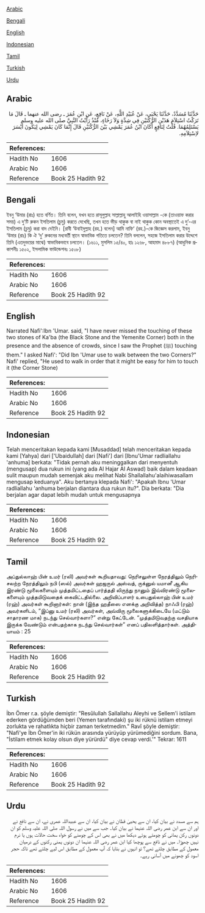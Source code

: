[Arabic](#arabic)

[Bengali](#bengali)

[English](#english)

[Indonesian](#indonesian)

[Tamil](#tamil)

[Turkish](#turkish)

[Urdu](#urdu)

## Arabic


<div dir="rtl" lang="ar" style={{fontSize:'larger',backgroundColor:'#f8f9fa',padding:20}}>
حَدَّثَنَا مُسَدَّدٌ، حَدَّثَنَا يَحْيَى، عَنْ عُبَيْدِ اللَّهِ، عَنْ نَافِعٍ، عَنِ ابْنِ عُمَرَ ـ رضى الله عنهما ـ قَالَ مَا تَرَكْتُ اسْتِلاَمَ هَذَيْنِ الرُّكْنَيْنِ فِي شِدَّةٍ وَلاَ رَخَاءٍ، مُنْذُ رَأَيْتُ النَّبِيَّ صلى الله عليه وسلم يَسْتَلِمُهُمَا‏.‏ قُلْتُ لِنَافِعٍ أَكَانَ ابْنُ عُمَرَ يَمْشِي بَيْنَ الرُّكْنَيْنِ قَالَ إِنَّمَا كَانَ يَمْشِي لِيَكُونَ أَيْسَرَ لاِسْتِلاَمِهِ‏.‏
</div>
<div style={{backgroundColor:'#f8f9fa',padding:20, marginBottom: 10}}><table> <thead> <tr> <th>References:</th> <th></th> </tr> </thead> <tbody><tr><td>Hadith No</td><td>1606</td></tr><tr><td>Arabic No</td><td>1606</td></tr><tr><td>Reference</td><td>Book 25 Hadith 92</td></tr></tbody></table></div>

## Bengali


<div dir="ltr" lang="bn" style={{fontSize:'larger',backgroundColor:'#f8f9fa',padding:20}}>
ইবনু ‘উমার (রাঃ) হতে বর্ণিত। তিনি বলেন, যখন হতে রাসূলুল্লাহ সাল্লাল্লাহু আলাইহি ওয়াসাল্লাম -কে (তাওয়াফ করার সময়) এ দু’টি রুকন ইসতিলাম (চুমু) করতে দেখেছি, তখন হতে ভীড় থাকুক বা নাই থাকুক কোন অবস্থাতেই এ দু’-এর ইসতিলাম (চুমু) করা বাদ দেইনি। [রাবী ‘উবাইদুল্লাহ (রহ.) বলেন] আমি নাফি‘ (রহ.)-কে জিজ্ঞেস করলাম, ইবনু ‘উমার (রাঃ) কি ঐ ‘দু’ রুকনের মধ্যবর্তী স্থানে স্বাভাবিক গতিতে চলতেন? তিনি বললেন, সহজে ইসতিলাম করার উদ্দেশে তিনি (এতদুভয়ের মাঝে) স্বাভাবিকভাবে চলতেন। (১৬১১, মুসলিম ১৫/৪০, হাঃ ১২৬৮, আহমাদ ৪৮৮৭) (আধুনিক প্রকাশনীঃ ১৫০২, ইসলামিক ফাউন্ডেশনঃ ১৫০৮)
</div>
<div style={{backgroundColor:'#f8f9fa',padding:20, marginBottom: 10}}><table> <thead> <tr> <th>References:</th> <th></th> </tr> </thead> <tbody><tr><td>Hadith No</td><td>1606</td></tr><tr><td>Arabic No</td><td>1606</td></tr><tr><td>Reference</td><td>Book 25 Hadith 92</td></tr></tbody></table></div>

## English


<div dir="ltr" lang="en" style={{fontSize:'larger',backgroundColor:'#f8f9fa',padding:20}}>
Narrated Nafi':Ibn 'Umar. said, "I have never missed the touching of these two stones of Ka'ba (the Black Stone and the Yemenite Corner) both in the presence and the absence of crowds, since I saw the Prophet (ﷺ) touching them." I asked Nafi': "Did Ibn 'Umar use to walk between the two Corners?" Nafi' replied, "He used to walk in order that it might be easy for him to touch it (the Corner Stone)
</div>
<div style={{backgroundColor:'#f8f9fa',padding:20, marginBottom: 10}}><table> <thead> <tr> <th>References:</th> <th></th> </tr> </thead> <tbody><tr><td>Hadith No</td><td>1606</td></tr><tr><td>Arabic No</td><td>1606</td></tr><tr><td>Reference</td><td>Book 25 Hadith 92</td></tr></tbody></table></div>

## Indonesian


<div dir="ltr" lang="id" style={{fontSize:'larger',backgroundColor:'#f8f9fa',padding:20}}>
Telah menceritakan kepada kami [Musaddad] telah menceritakan kepada kami [Yahya] dari ['Ubaidullah] dari [Nafi'] dari [Ibnu'Umar radliallahu 'anhuma] berkata: "Tidak pernah aku meninggalkan dari menyentuh (mengusap) dua rukun ini (yang ada Al Hajar Al Aswad) baik dalam keadaan sulit maupun mudah semenjak aku melihat Nabi Shallallahu'alaihiwasallam mengusap keduanya". Aku bertanya klepada Nafi': "Apakah Ibnu 'Umar radliallahu 'anhuma berjalan diantara dua rukun itu?". Dia berkata: "Dia berjalan agar dapat lebih mudah untuk mengusapnya
</div>
<div style={{backgroundColor:'#f8f9fa',padding:20, marginBottom: 10}}><table> <thead> <tr> <th>References:</th> <th></th> </tr> </thead> <tbody><tr><td>Hadith No</td><td>1606</td></tr><tr><td>Arabic No</td><td>1606</td></tr><tr><td>Reference</td><td>Book 25 Hadith 92</td></tr></tbody></table></div>

## Tamil


<div dir="ltr" lang="ta" style={{fontSize:'larger',backgroundColor:'#f8f9fa',padding:20}}>
அப்துல்லாஹ் பின் உமர் (ரலி) அவர்கள் கூறியதாவது: நெரிசலுள்ள நேரத்திலும் நெரிசலற்ற நேரத்திலும் நபி (ஸல்) அவர்கள் ஹஜருல் அஸ்வத், ருக்னுல் யமானீ ஆகிய இரண்டு மூலைகளையும் முத்தமிட்டதைப் பார்த்ததி லிருந்து நானும் இவ்விரண்டு மூலைகளையும் முத்தமிடுவதைக் கைவிட்டதில்லை. அறிவிப்பாளர் உபைதுல்லாஹ் பின் உமர் (ரஹ்) அவர்கள் கூறினார்கள்: நான் (இந்த ஹதீஸை எனக்கு அறிவித்த) நாஃபி (ரஹ்) அவர்களிடம், “இப்னு உமர் (ரலி) அவர்கள், அவ்விரு மூலைகளுக்கிடையே (மட்டும் சாதாரண மாக) நடந்து செல்வார்களா?” என்று கேட்டேன். “முத்தமிடுவதற்கு வசதியாக இருக்க வேண்டும் என்பதற்காக நடந்து செல்வார்கள்” எனப் பதிலளித்தார்கள். அத்தியாயம் : 25
</div>
<div style={{backgroundColor:'#f8f9fa',padding:20, marginBottom: 10}}><table> <thead> <tr> <th>References:</th> <th></th> </tr> </thead> <tbody><tr><td>Hadith No</td><td>1606</td></tr><tr><td>Arabic No</td><td>1606</td></tr><tr><td>Reference</td><td>Book 25 Hadith 92</td></tr></tbody></table></div>

## Turkish


<div dir="ltr" lang="tr" style={{fontSize:'larger',backgroundColor:'#f8f9fa',padding:20}}>
İbn Ömer r.a. şöyle demiştir: "Resûlullah Sallallahu Aleyhi ve Sellem'i istilam ederken gördüğümden beri (Yemen tarafındaki) şu iki rüknü istilam etmeyi zorlukta ve rahatlıkta hiçbir zaman terketmedim." Ravî şöyle demiştir: "Nafi'ye İbn Ömer'in iki rükün arasında yürüyüp yürümediğini sordum. Bana, "İstilam etmek kolay olsun diye yürürdü" diye cevap verdi.'" Tekrar: 1611
</div>
<div style={{backgroundColor:'#f8f9fa',padding:20, marginBottom: 10}}><table> <thead> <tr> <th>References:</th> <th></th> </tr> </thead> <tbody><tr><td>Hadith No</td><td>1606</td></tr><tr><td>Arabic No</td><td>1606</td></tr><tr><td>Reference</td><td>Book 25 Hadith 92</td></tr></tbody></table></div>

## Urdu


<div dir="rtl" lang="ur" style={{fontSize:'larger',backgroundColor:'#f8f9fa',padding:20}}>
ہم سے مسدد نے بیان کیا، ان سے یحییٰ قطان نے بیان کیا، ان سے عبیداللہ عمری نے، ان سے نافع نے اور ان سے ابن عمر رضی اللہ عنہما نے بیان کیا۔ جب سے میں نے رسول اللہ صلی اللہ علیہ وسلم کو ان دونوں رکن یمانی کو چومتے ہوئے دیکھا میں نے بھی اس کے چومنے کو خواہ سخت حالات ہوں یا نرم نہیں چھوڑا۔ میں نے نافع سے پوچھا کیا ابن عمر رضی اللہ عنہما ان دونوں یمنی رکنوں کے درمیان معمول کے مطابق چلتے تھے؟ تو انہوں نے بتایا کہ آپ معمول کے مطابق اس لیے چلتے تھے تاکہ حجر اسود کو چھونے میں آسانی رہے۔
</div>
<div style={{backgroundColor:'#f8f9fa',padding:20, marginBottom: 10}}><table> <thead> <tr> <th>References:</th> <th></th> </tr> </thead> <tbody><tr><td>Hadith No</td><td>1606</td></tr><tr><td>Arabic No</td><td>1606</td></tr><tr><td>Reference</td><td>Book 25 Hadith 92</td></tr></tbody></table></div>